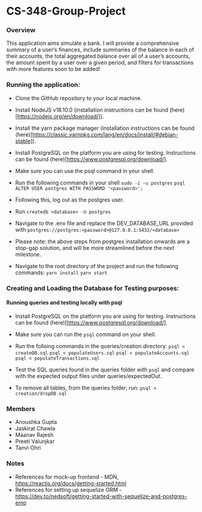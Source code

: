 # CS-348-Group-Project

### Overview

This application aims simulate a bank. I will provide a comprehensive summary of a user’s finances, include summaries of the balance in each of their accounts, the total aggregated balance over all of a user’s accounts, the amount spent by a user over a given period, and filters for transactions with more features soon to be added!

### Running the application:

- Clone the GitHub repository to your local machine.

- Install NodeJS v18.10.0 (installation instructions can be found (here)[https://nodejs.org/en/download/]).

- Install the yarn package manager (installation instructions can be found (here)[https://classic.yarnpkg.com/lang/en/docs/install/#debian-stable]).

- Install PostgreSQL on the platform you are using for testing. Instructions can be found (here)[https://www.postgresql.org/download/].

- Make sure you can use the psql command in your shell.

- Run the following commands in your shell
  ```sudo -i -u postgres```
  ```psql```
  ```ALTER USER postgres WITH PASSWORD '<password>';```

- Following this, log out as the postgres user.

- Run
```createdb <database> -U postgres```

- Navigate to the .env file and replace the DEV_DATABASE_URL provided with `postgres://postgres:<password>@127.0.0.1:5432/<database>`

- Please note: the above steps from postgres installation onwards are a stop-gap solution, and will be more streamlined before the next milestone. 

- Navigate to the root directory of the project and run the following commands:
`yarn install`
`yarn start`


### Creating and Loading the Database for Testing purposes:

#### Running queries and testing locally with psql

 - Install PostgreSQL on the platform you are using for testing. Instructions can be found (here)[https://www.postgresql.org/download/].

 - Make sure you can run the `psql` command on your shell.

 - Run the folloing commands in the queries/creation directory:
  ```psql < createDB.sql``` 
  ```psql < populateUsers.sql```
  ```psql < populateAccounts.sql```
  ```psql < populateTransactions.sql```

 - Test the SQL queries found in the queries folder with `psql` and compare with the expected output files under queries/expectedOut.

 - To remove all tables, from the queries folder, run:
 ```psql < creation/dropDB.sql```

### Members

- Anoushka Gupta
- Jaskirat Chawla
- Maanav Rajesh
- Preeti Valunjkar
- Tanvi Ohri

### Notes

- References for mock-up frontend - MDN, https://reactjs.org/docs/getting-started.html
- References for setting up sequelize ORM - https://dev.to/nedsoft/getting-started-with-sequelize-and-postgres-emp